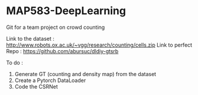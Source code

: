 # MAP583-DeepLearning
Git for a team project on crowd counting

Link to the dataset : http://www.robots.ox.ac.uk/~vgg/research/counting/cells.zip
Link to perfect Repo : https://github.com/abursuc/dldiy-gtsrb

To do :
1. Generate GT (counting and density map) from the dataset
2. Create a Pytorch DataLoader
3. Code the CSRNet
